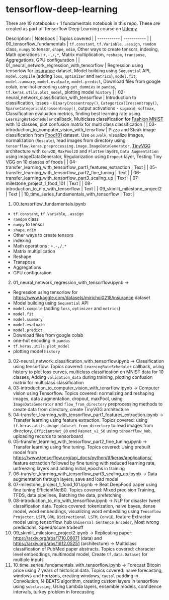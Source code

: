 # tensorflow-deep-learning

There are 10 notebooks + 1 fundamentals notebook in this repo. These are created as part of Tensorflow Deep Learning course on [Udemy](https://www.udemy.com/course/tensorflow-developer-certificate-machine-learning-zero-to-mastery/)

Description:
| Notebook      | Topics covered |
| ----------- | ----------- |
| 00_tensorflow_fundamentals      | `tf.constant`, `tf.Variable`, `.assign`, `random` class, `numpy` to tensor, `shape`, `ndim`, Other ways to create tensors, indexing, Math operations : `+,-,/,*`, Matrix multiplication, `reshape`, `transpose`, Aggregations, GPU configuration       |
| 01_neural_network_regression_with_tensorflow   | Regression using tensorlow for [insurance](https://www.kaggle.com/datasets/mirichoi0218/insurance) dataset, Model building using `Sequential` API, `model.compile` (adding `loss`, `optimizer` and `metrics`), `model.fit`, `model.summary`, `model.evaluate`, `model.predict`, Download files from google colab, one-hot encoding using `get_dummies` in `pandas`, `tf.keras.utils.plot_model`, plotting model `history`        |
| 02-neural_network_classification_with_tensorflow   | Introduction to classification, losses - `BinaryCrossentropy()`, `CategoricalCrossentropy()`, `SparseCategoricalCrossentropy()`, output activations - `sigmoid`, `softmax`, Classification evaluation metrics, finding best learning rate using `LearningRateScheduler` callback, Multiclass classification for [Fashion MNIST](https://www.kaggle.com/datasets/zalando-research/fashionmnist) with 10 classes, plot confusion matrix for multi class classification         |
| 03-introduction_to_computer_vision_with_tensrflow   | Pizza and Steak image classification from [Food101](https://www.tensorflow.org/datasets/catalog/food101) dataset. Use `os.walk`, visualize images, normalization (`Rescale`), read images from directory using `tensorflow.keras.preprocessing.image.ImageDataGenerator`, [TinyVGG](https://pyimagesearch.com/2021/05/22/minivggnet-going-deeper-with-cnns/) architecture with `Conv2D`, `MaxPool2D` and `Flatten` layers, `Data Augmentation` using ImageDataGenerator, Regularization using `Dropout` layer, Testing Tiny VGG on 10 classes of foods     |
| 04-transfer_learning_with_tensorflow_part1_features_extraction   | Text        |
| 05-transfer_learning_with_tensorflow_part2_fine_tuning   | Text        |
| 06-transfer_learning_with_tensorflow_part3_scaling_up   | Text        |
| 07-milestone_project_1_food_101   | Text        |
| 08-introduction_to_nlp_with_tensorflow   | Text        |
| 09_skimlit_milestone_project2   | Text        |
| 10_time_series_fundamentals_with_tensorflow   | Text        |



1. 00_tensorflow_fundamentals.ipynb
  * `tf.constant`, `tf.Variable`, `.assign`
  * `random` class
  * `numpy` to tensor
  * `shape`, `ndim`
  * Other ways to create tensors
  * indexing
  * Math operations : `+,-,/,*`
  * Matrix multiplication
  * Reshape
  * Transpose
  * Aggregations
  * GPU configuration
2. 01_neural_network_regression_with_tensorflow.ipynb -> 
  * Regression using tensorlow for https://www.kaggle.com/datasets/mirichoi0218/insurance dataset
  * Model building using `Sequential` API
  * `model.compile` (adding `loss`, `optimizer` and `metrics`)
  * `model.fit`
  * `model.summary`
  * `model.evaluate`
  * `model.predict`
  * Download files from google colab
  * one-hot encoding in `pandas`
  * `tf.keras.utils.plot_model`
  * plotting model `history`
3. 02-neural_network_classification_with_tensorflow.ipynb -> Classification using tensorflow. Topics covered: `LearningRateScheduler` callback, using history to plot loss curves, multiclass classification on MNIST data for 10 classes, Adding `validation_data` during training, plotting confusion matrix for multiclass classification
4. 03-introduction_to_computer_vision_with_tensrflow.ipynb -> Computer vision using Tensorflow. Topics covered: normalizing and reshaping images, data augmentation, dropout, maxPool, using `ImageDataGenerator` and `flow_from_directory` preprocessing methods to create data from directory, create TinyVGG architecture
5. 04-transfer_learning_with_tensorflow_part1_features_extraction.ipynb -> Transfer learning using feature extraction. Topics covered: using `tf.keras.utils.image_dataset_from_directory` to read images from directory, `EfficientNet_B0` and `Resnet_v2_50` using `tensorflow_hub`, uploading records to tensorboard
6. 05-transfer_learning_with_tensorflow_part2_fine_tuning.ipynb -> Transfer learning using fine tuning. Topics covered: Using prebuilt model from https://www.tensorflow.org/api_docs/python/tf/keras/applications/, feature extraction followed by fine tuning with reduced learning rate, unfreezing layers and adding initial_epochs in training 
7. 06-transfer_learning_with_tensorflow_part3_scaling_up.ipynb -> Data augmentation through layers, save and load model
8. 07-milestone_project_1_food_101.ipynb -> Beat DeepFood paper using fine tuning EfficientNetB0. Topics covered: Mixed precision Training, TFDS, data pipelines, Batching the data, prefetching
9. 08-introduction_to_nlp_with_tensorflow.ipynb -> NLP for disaster tweet classification data. Topics covered: tokenization, naive bayes, dense model, word embeddings, visualizing word embedding using `Tensoflow Projector`, `LSTM`, `GRU`, `Bidirectional LSTM`, `Conv1D`, feature Extractor model using tensorflow_hub `Universal Sentence Encoder`, Most wrong predictions, Speed/score tradeoff
10. 09_skimlit_milestone_project2.ipynb -> Replicating paper: https://arxiv.org/abs/1710.06071 (data) and https://arxiv.org/abs/1612.05251 (architecture) -> Multiclass classification of PubMed paper abstracts. Topics covered: character level embeddings, multimodal model, Create `tf.data.Dataset` for multiple inputs
11. 10_time_series_fundamentals_with_tensorflow.ipynb -> Forecast Bitcoin price using 7 years of historical data. Topics covered: naive forecasting, windows and horizons, creating windows, `causal` padding in Convolution, N-BEATS algorithm, creating custom layers in tensorflow using `subclassing`, Using Lambda layers, ensemble models, confidence intervals, turkey problem in forecasting
